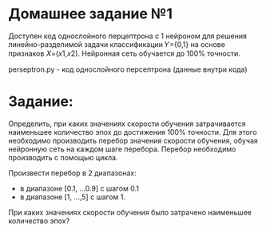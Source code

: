 Домашнее задание №1
=====================

Доступен код однослойного перцептрона с 1 нейроном для решения линейно-разделимой задачи классификации 𝑌={0,1} на основе признаков 𝑋=(𝑥1,𝑥2). Нейронная сеть обучается до 100% точности.

perseptron.py - код однослойного персептрона (данные внутри кода) 

Задание:
=
Определить, при каких значениях скорости обучения затрачивается наименьшее количество эпох до достижения 100% точности. Для этого необходимо производить перебор значения скорости обучения, обучая нейронную сеть на каждом шаге перебора. Перебор необходимо производить с помощью цикла.

Произвести перебор в 2 диапазонах:
* в диапазоне [0.1, …0.9] с шагом 0.1
* в диапазоне [1, …,5] с шагом 1. 

При каких значениях скорости обучения было затрачено наименьшее количество эпох?
